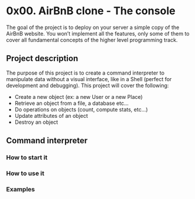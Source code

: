 # 0x00. AirBnB clone - The console
The goal of the project is to deploy on your server a simple copy of the AirBnB website.
You won’t implement all the features, only some of them to cover all fundamental concepts of the higher level programming track.

## Project description
The purpose of this project is to create a command interpreter to manipulate data without a visual interface, like in a Shell (perfect for development and debugging).
This project will cover the following:
* Create a new object (ex: a new User or a new Place)
* Retrieve an object from a file, a database etc…
* Do operations on objects (count, compute stats, etc…)
* Update attributes of an object
* Destroy an object

## Command interpreter

### How to start it

### How to use it

### Examples



